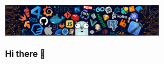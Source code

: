 <img src="https://raw.githubusercontent.com/KevinPatel04/KevinPatel04/master/header.png" />

# Hi there 👋

